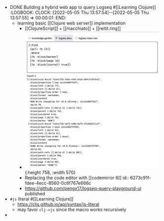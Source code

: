 - DONE Building a hybrid web app to query Logseq #[[Learning Clojure]]
  :LOGBOOK:
  CLOCK: [2022-05-05 Thu 13:57:54]--[2022-05-05 Thu 13:57:55] =>  00:00:01
  :END:
	- learning basic [[Clojure web server]] implementation
		- [[ClojureScript]] + [[macchiato]] + [[reitit.ring]]
		- ![image.png](../assets/image_1651730304047_0.png){:height 758, :width 570}
		- Replacing the code editor with [[codemirror 6]]
		  id:: 6273c91f-fdee-4ecc-8560-0c6f767e666c
		- https://github.com/pengx17/logseq-query-playground-ui published
- `#js` literal #[[Learning Clojure]]
	- https://cljs.github.io/api/syntax/js-literal
	- may favor `clj->js` since the macro works recursively
-